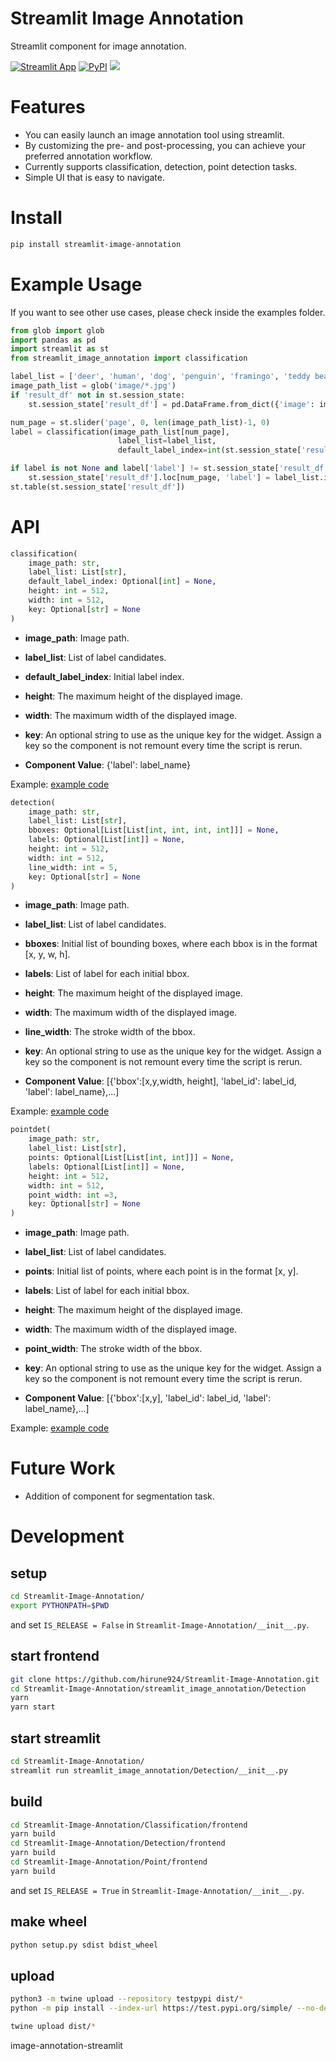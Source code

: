 # Streamlit Image Annotation

Streamlit component for image annotation.

[![Streamlit App](https://static.streamlit.io/badges/streamlit_badge_black_white.svg)](https://st-image-annotation.streamlit.app/)
[![PyPI](https://img.shields.io/pypi/v/streamlit-image-annotation)](https://pypi.org/project/streamlit-image-annotation/)
![](./image/demo.gif)
# Features
* You can easily launch an image annotation tool using streamlit.
* By customizing the pre- and post-processing, you can achieve your preferred annotation workflow.
* Currently supports classification, detection, point detection tasks.
* Simple UI that is easy to navigate.

# Install

```sh
pip install streamlit-image-annotation
```

# Example Usage
If you want to see other use cases, please check inside the examples folder.

```python
from glob import glob
import pandas as pd
import streamlit as st
from streamlit_image_annotation import classification

label_list = ['deer', 'human', 'dog', 'penguin', 'framingo', 'teddy bear']
image_path_list = glob('image/*.jpg')
if 'result_df' not in st.session_state:
    st.session_state['result_df'] = pd.DataFrame.from_dict({'image': image_path_list, 'label': [0]*len(image_path_list)}).copy()

num_page = st.slider('page', 0, len(image_path_list)-1, 0)
label = classification(image_path_list[num_page], 
                        label_list=label_list, 
                        default_label_index=int(st.session_state['result_df'].loc[num_page, 'label']))

if label is not None and label['label'] != st.session_state['result_df'].loc[num_page, 'label']:
    st.session_state['result_df'].loc[num_page, 'label'] = label_list.index(label['label'])
st.table(st.session_state['result_df'])
```

# API

```python
classification(
    image_path: str,
    label_list: List[str],
    default_label_index: Optional[int] = None,
    height: int = 512,
    width: int = 512,
    key: Optional[str] = None
)
```

- **image_path**: Image path.
- **label_list**: List of label candidates.
- **default_label_index**: Initial label index.
- **height**: The maximum height of the displayed image.
- **width**: The maximum width of the displayed image.
- **key**: An optional string to use as the unique key for the widget. Assign a key so the component is not remount every time the script is rerun.

- **Component Value**: {'label': label_name}

Example: [example code](example/classification.py)

```python
detection(
    image_path: str,
    label_list: List[str],
    bboxes: Optional[List[List[int, int, int, int]]] = None,
    labels: Optional[List[int]] = None,
    height: int = 512,
    width: int = 512,
    line_width: int = 5,
    key: Optional[str] = None
)
```

- **image_path**: Image path.
- **label_list**: List of label candidates.
- **bboxes**: Initial list of bounding boxes, where each bbox is in the format [x, y, w, h].
- **labels**: List of label for each initial bbox.
- **height**: The maximum height of the displayed image.
- **width**: The maximum width of the displayed image.
- **line_width**: The stroke width of the bbox.
- **key**: An optional string to use as the unique key for the widget. Assign a key so the component is not remount every time the script is rerun.

- **Component Value**: \[{'bbox':[x,y,width, height], 'label_id': label_id, 'label': label_name},...\]

Example: [example code](example/detection.py)

```python
pointdet(
    image_path: str,
    label_list: List[str],
    points: Optional[List[List[int, int]]] = None,
    labels: Optional[List[int]] = None,
    height: int = 512,
    width: int = 512,
    point_width: int =3,
    key: Optional[str] = None
)
```

- **image_path**: Image path.
- **label_list**: List of label candidates.
- **points**: Initial list of points, where each point is in the format [x, y].
- **labels**: List of label for each initial bbox.
- **height**: The maximum height of the displayed image.
- **width**: The maximum width of the displayed image.
- **point_width**: The stroke width of the bbox.
- **key**: An optional string to use as the unique key for the widget. Assign a key so the component is not remount every time the script is rerun.

- **Component Value**: \[{'bbox':[x,y], 'label_id': label_id, 'label': label_name},...\]

Example: [example code](example/pointdet.py)

# Future Work
* Addition of component for segmentation task.

# Development
## setup
```bash
cd Streamlit-Image-Annotation/
export PYTHONPATH=$PWD
```
and set `IS_RELEASE = False` in `Streamlit-Image-Annotation/__init__.py`.


## start frontend
```bash
git clone https://github.com/hirune924/Streamlit-Image-Annotation.git
cd Streamlit-Image-Annotation/streamlit_image_annotation/Detection
yarn
yarn start
```

## start streamlit
```bash
cd Streamlit-Image-Annotation/
streamlit run streamlit_image_annotation/Detection/__init__.py
```

## build
```bash
cd Streamlit-Image-Annotation/Classification/frontend
yarn build
cd Streamlit-Image-Annotation/Detection/frontend
yarn build
cd Streamlit-Image-Annotation/Point/frontend
yarn build
```
and set `IS_RELEASE = True` in `Streamlit-Image-Annotation/__init__.py`.

## make wheel
```bash
python setup.py sdist bdist_wheel
```
## upload
```bash
python3 -m twine upload --repository testpypi dist/*
python -m pip install --index-url https://test.pypi.org/simple/ --no-deps streamlit-image-annotation
```
```bash
twine upload dist/*
```

image-annotation-streamlit
